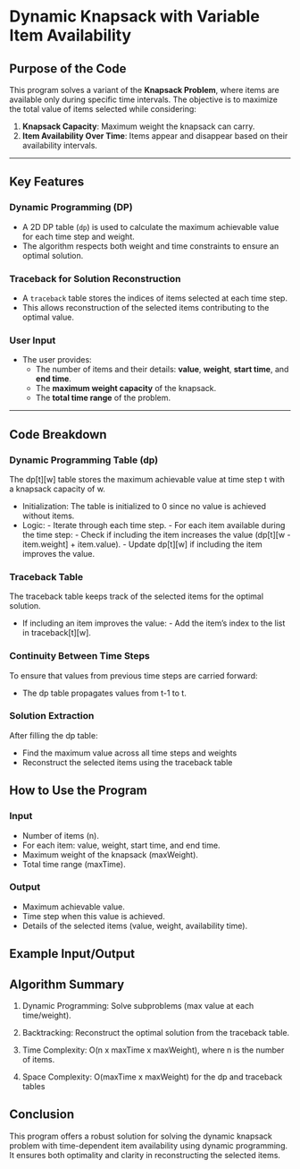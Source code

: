 # Dynamic Knapsack with Variable Item Availability

## Purpose of the Code

This program solves a variant of the **Knapsack Problem**, where items are available only during specific time intervals. The objective is to maximize the total value of items selected while considering:

1. **Knapsack Capacity**: Maximum weight the knapsack can carry.
2. **Item Availability Over Time**: Items appear and disappear based on their availability intervals.

---

## Key Features

### Dynamic Programming (DP)
- A 2D DP table (`dp`) is used to calculate the maximum achievable value for each time step and weight.
- The algorithm respects both weight and time constraints to ensure an optimal solution.

### Traceback for Solution Reconstruction
- A `traceback` table stores the indices of items selected at each time step.
- This allows reconstruction of the selected items contributing to the optimal value.

### User Input
- The user provides:
  - The number of items and their details: **value**, **weight**, **start time**, and **end time**.
  - The **maximum weight capacity** of the knapsack.
  - The **total time range** of the problem.

---

## Code Breakdown
### Dynamic Programming Table (dp)
The dp[t][w] table stores the maximum achievable value at time step t with a knapsack capacity of w.

- Initialization: The table is initialized to 0 since no value is achieved without items.
- Logic:
          - Iterate through each time step.
          - For each item available during the time step:
              - Check if including the item increases the value (dp[t][w - item.weight] + item.value).
              - Update dp[t][w] if including the item improves the value.

### Traceback Table
The traceback table keeps track of the selected items for the optimal solution.
- If including an item improves the value:
              - Add the item’s index to the list in traceback[t][w].


### Continuity Between Time Steps
To ensure that values from previous time steps are carried forward:
- The dp table propagates values from t-1 to t.


### Solution Extraction
After filling the dp table:
- Find the maximum value across all time steps and weights
- Reconstruct the selected items using the traceback table



## How to Use the Program
### Input
- Number of items (n).
- For each item: value, weight, start time, and end time.
- Maximum weight of the knapsack (maxWeight).
- Total time range (maxTime).
### Output
- Maximum achievable value.
- Time step when this value is achieved.
- Details of the selected items (value, weight, availability time).


## Example Input/Output

## Algorithm Summary
1. Dynamic Programming: Solve subproblems (max value at each time/weight).

2. Backtracking: Reconstruct the optimal solution from the traceback table.

3. Time Complexity: O(n x maxTime x maxWeight), where n is the number of items.
   
4. Space Complexity: O(maxTime x maxWeight) for the dp and traceback tables



## Conclusion
This program offers a robust solution for solving the dynamic knapsack problem with time-dependent item availability using dynamic programming. It ensures both optimality and clarity in reconstructing the selected items.



















              


